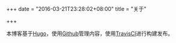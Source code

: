 +++
date = "2016-03-21T23:28:02+08:00"
title = "关于"

+++

本博客基于[Hugo](https://github.com/gohugoio/hugo)，使用[Github](https://travis-ci.com/zls3201/blog/)管理内容，使用[TravisCI](https://travis-ci.com/zls3201/blog)进行构建发布。


